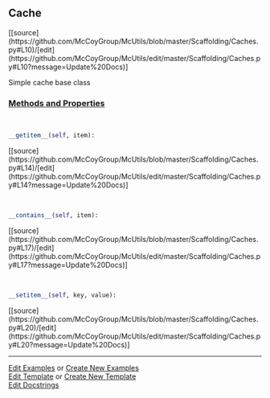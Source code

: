 ## <a id="McUtils.Scaffolding.Caches.Cache">Cache</a> 
<div class="docs-source-link" markdown="1">
[[source](https://github.com/McCoyGroup/McUtils/blob/master/Scaffolding/Caches.py#L10)/[edit](https://github.com/McCoyGroup/McUtils/edit/master/Scaffolding/Caches.py#L10?message=Update%20Docs)]
</div>

Simple cache base class

<div class="collapsible-section">
 <div class="collapsible-section collapsible-section-header" markdown="1">
 
### <a class="collapse-link" data-toggle="collapse" href="#methods">Methods and Properties</a> <a class="float-right" data-toggle="collapse" href="#methods"><i class="fa fa-chevron-down"></i></a>

 </div>
 <div class="collapsible-section collapsible-section-body collapse" id="methods" markdown="1">

<a id="McUtils.Scaffolding.Caches.Cache.__getitem__" class="docs-object-method">&nbsp;</a> 
```python
__getitem__(self, item): 
```
<div class="docs-source-link" markdown="1">
[[source](https://github.com/McCoyGroup/McUtils/blob/master/Scaffolding/Caches.py#L14)/[edit](https://github.com/McCoyGroup/McUtils/edit/master/Scaffolding/Caches.py#L14?message=Update%20Docs)]
</div>

<a id="McUtils.Scaffolding.Caches.Cache.__contains__" class="docs-object-method">&nbsp;</a> 
```python
__contains__(self, item): 
```
<div class="docs-source-link" markdown="1">
[[source](https://github.com/McCoyGroup/McUtils/blob/master/Scaffolding/Caches.py#L17)/[edit](https://github.com/McCoyGroup/McUtils/edit/master/Scaffolding/Caches.py#L17?message=Update%20Docs)]
</div>

<a id="McUtils.Scaffolding.Caches.Cache.__setitem__" class="docs-object-method">&nbsp;</a> 
```python
__setitem__(self, key, value): 
```
<div class="docs-source-link" markdown="1">
[[source](https://github.com/McCoyGroup/McUtils/blob/master/Scaffolding/Caches.py#L20)/[edit](https://github.com/McCoyGroup/McUtils/edit/master/Scaffolding/Caches.py#L20?message=Update%20Docs)]
</div>

 </div>
</div>




___

[Edit Examples](https://github.com/McCoyGroup/McUtils/edit/gh-pages/ci/examples/McUtils/Scaffolding/Caches/Cache.md) or 
[Create New Examples](https://github.com/McCoyGroup/McUtils/new/gh-pages/?filename=ci/examples/McUtils/Scaffolding/Caches/Cache.md) <br/>
[Edit Template](https://github.com/McCoyGroup/McUtils/edit/gh-pages/ci/docs/McUtils/Scaffolding/Caches/Cache.md) or 
[Create New Template](https://github.com/McCoyGroup/McUtils/new/gh-pages/?filename=ci/docs/templates/McUtils/Scaffolding/Caches/Cache.md) <br/>
[Edit Docstrings](https://github.com/McCoyGroup/McUtils/edit/master/Scaffolding/Caches.py#L10?message=Update%20Docs)